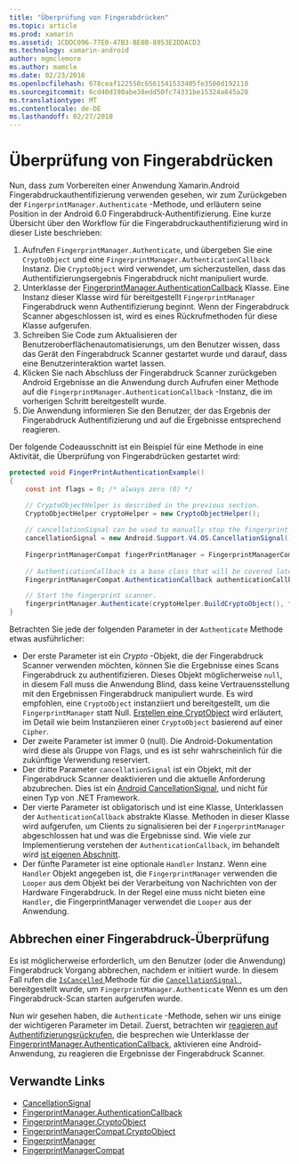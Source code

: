 ```yaml
---
title: "Überprüfung von Fingerabdrücken"
ms.topic: article
ms.prod: xamarin
ms.assetid: 1CDDC096-77E0-47B3-BE0B-8953E2DDACD3
ms.technology: xamarin-android
author: mgmclemore
ms.author: mamcle
ms.date: 02/23/2016
ms.openlocfilehash: 678ceaf122550c6561541533405fe3500d192110
ms.sourcegitcommit: 6cd40d190abe38edd50fc74331be15324a845a28
ms.translationtype: MT
ms.contentlocale: de-DE
ms.lasthandoff: 02/27/2018
---
```

# <a name="scanning-for-fingerprints"></a>Überprüfung von Fingerabdrücken

Nun, dass zum Vorbereiten einer Anwendung Xamarin.Android Fingerabdruckauthentifizierung verwenden gesehen, wir zum Zurückgeben der `FingerprintManager.Authenticate` -Methode, und erläutern seine Position in der Android 6.0 Fingerabdruck-Authentifizierung. Eine kurze Übersicht über den Workflow für die Fingerabdruckauthentifizierung wird in dieser Liste beschrieben:

1. Aufrufen `FingerprintManager.Authenticate`, und übergeben Sie eine `CryptoObject` und eine `FingerprintManager.AuthenticationCallback` Instanz. Die `CryptoObject` wird verwendet, um sicherzustellen, dass das Authentifizierungsergebnis Fingerabdruck nicht manipuliert wurde. 
2. Unterklasse der [FingerprintManager.AuthenticationCallback](http://developer.android.com/reference/android/hardware/fingerprint/FingerprintManager.AuthenticationCallback.html) Klasse. Eine Instanz dieser Klasse wird für bereitgestellt `FingerprintManager` Fingerabdruck wenn Authentifizierung beginnt. Wenn der Fingerabdruck Scanner abgeschlossen ist, wird es eines Rückrufmethoden für diese Klasse aufgerufen.
3. Schreiben Sie Code zum Aktualisieren der Benutzeroberflächenautomatisierungs, um den Benutzer wissen, dass das Gerät den Fingerabdruck Scanner gestartet wurde und darauf, dass eine Benutzerinteraktion wartet lassen. 
4. Klicken Sie nach Abschluss der Fingerabdruck Scanner zurückgeben Android Ergebnisse an die Anwendung durch Aufrufen einer Methode auf die `FingerprintManager.AuthenticationCallback` -Instanz, die im vorherigen Schritt bereitgestellt wurde.
5. Die Anwendung informieren Sie den Benutzer, der das Ergebnis der Fingerabdruck Authentifizierung und auf die Ergebnisse entsprechend reagieren. 

Der folgende Codeausschnitt ist ein Beispiel für eine Methode in eine Aktivität, die Überprüfung von Fingerabdrücken gestartet wird:

```csharp
protected void FingerPrintAuthenticationExample()
{
    const int flags = 0; /* always zero (0) */

    // CryptoObjectHelper is described in the previous section.
    CryptoObjectHelper cryptoHelper = new CryptoObjectHelper();    
    
    // cancellationSignal can be used to manually stop the fingerprint scanner. 
    cancellationSignal = new Android.Support.V4.OS.CancellationSignal();
    
    FingerprintManagerCompat fingerPrintManager = FingerprintManagerCompat.From(this);
    
    // AuthenticationCallback is a base class that will be covered later on in this guide.
    FingerprintManagerCompat.AuthenticationCallback authenticationCallback = new MyAuthCallbackSample(this);

    // Start the fingerprint scanner.
    fingerprintManager.Authenticate(cryptoHelper.BuildCryptoObject(), flags, cancellationSignal, authenticationCallback, null);
}
```

Betrachten Sie jede der folgenden Parameter in der `Authenticate` Methode etwas ausführlicher:

* Der erste Parameter ist ein _Crypto_ -Objekt, die der Fingerabdruck Scanner verwenden möchten, können Sie die Ergebnisse eines Scans Fingerabdruck zu authentifizieren. Dieses Objekt möglicherweise `null`, in diesem Fall muss die Anwendung Blind, dass keine Vertrauensstellung mit den Ergebnissen Fingerabdruck manipuliert wurde. Es wird empfohlen, eine `CryptoObject` instanziiert und bereitgestellt, um die `FingerprintManager` statt Null. [Erstellen eine CryptObject](~/android/platform/fingerprint-authentication/creating-a-cryptoobject.md) wird erläutert, im Detail wie beim Instanziieren einer `CryptoObject` basierend auf einer `Cipher`.
* Der zweite Parameter ist immer 0 (null). Die Android-Dokumentation wird diese als Gruppe von Flags, und es ist sehr wahrscheinlich für die zukünftige Verwendung reserviert. 
* Der dritte Parameter `cancellationSignal` ist ein Objekt, mit der Fingerabdruck Scanner deaktivieren und die aktuelle Anforderung abzubrechen. Dies ist ein [Android CancellationSignal](http://developer.android.com/reference/android/os/CancellationSignal.html), und nicht für einen Typ von .NET Framework.
* Der vierte Parameter ist obligatorisch und ist eine Klasse, Unterklassen der `AuthenticationCallback` abstrakte Klasse. Methoden in dieser Klasse wird aufgerufen, um Clients zu signalisieren bei der `FingerprintManager` abgeschlossen hat und was die Ergebnisse sind. Wie viele zur Implementierung verstehen der `AuthenticationCallback`, im behandelt wird [ist eigenen Abschnitt](~/android/platform/fingerprint-authentication/fingerprint-authentication-callbacks.md).
* Der fünfte Parameter ist eine optionale `Handler` Instanz. Wenn eine `Handler` Objekt angegeben ist, die `FingerprintManager` verwenden die `Looper` aus dem Objekt bei der Verarbeitung von Nachrichten von der Hardware Fingerabdruck. In der Regel eine muss nicht bieten eine `Handler`, die FingerprintManager verwendet die `Looper` aus der Anwendung.

## <a name="cancelling-a-fingerprint-scan"></a>Abbrechen einer Fingerabdruck-Überprüfung

Es ist möglicherweise erforderlich, um den Benutzer (oder die Anwendung) Fingerabdruck Vorgang abbrechen, nachdem er initiiert wurde. In diesem Fall rufen die [ `IsCancelled` ](http://developer.android.com/reference/android/os/CancellationSignal.html#isCanceled()) Methode für die [ `CancellationSignal` ](http://developer.android.com/reference/android/os/CancellationSignal.html) , bereitgestellt wurde, um `FingerprintManager.Authenticate` Wenn es um den Fingerabdruck-Scan starten aufgerufen wurde.

Nun wir gesehen haben, die `Authenticate` -Methode, sehen wir uns einige der wichtigeren Parameter im Detail. Zuerst, betrachten wir [reagieren auf Authentifizierungsrückrufen](~/android/platform/fingerprint-authentication/fingerprint-authentication-callbacks.md), die besprechen wie Unterklasse der [FingerprintManager.AuthenticationCallback](http://developer.android.com/reference/android/hardware/fingerprint/FingerprintManager.AuthenticationCallback.html), aktivieren eine Android-Anwendung, zu reagieren die Ergebnisse der Fingerabdruck Scanner.




## <a name="related-links"></a>Verwandte Links

- [CancellationSignal](http://developer.android.com/reference/android/os/CancellationSignal.html)
- [FingerprintManager.AuthenticationCallback](http://developer.android.com/reference/android/hardware/fingerprint/FingerprintManager.AuthenticationCallback.html)
- [FingerprintManager.CryptoObject](http://developer.android.com/reference/android/hardware/fingerprint/FingerprintManager.CryptoObject.html)
- [FingerprintManagerCompat.CryptoObject](http://developer.android.com/reference/android/support/v4/hardware/fingerprint/FingerprintManagerCompat.CryptoObject.html)
- [FingerprintManager](http://developer.android.com/reference/android/hardware/fingerprint/FingerprintManager.html)
- [FingerprintManagerCompat](http://developer.android.com/reference/android/support/v4/hardware/fingerprint/FingerprintManagerCompat.html)
